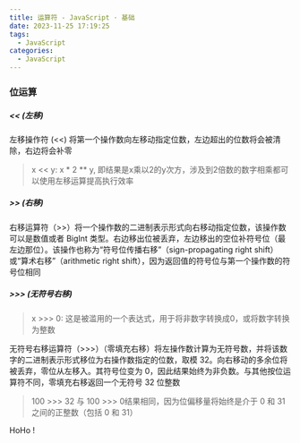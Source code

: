 ```yaml
---
title: 运算符 - JavaScript · 基础
date: 2023-11-25 17:19:25
tags:
  - JavaScript
categories:
  - JavaScript
---
```


### 位运算

##### \<\<  (左移)

左移操作符 (\<\<) 将第一个操作数向左移动指定位数，左边超出的位数将会被清除，右边将会补零

> x << y: x * 2 ** y, 即结果是x乘以2的y次方，涉及到2倍数的数字相乘都可以使用左移运算提高执行效率

##### \>\>  (右移)

右移运算符（\>\>）将一个操作数的二进制表示形式向右移动指定位数，该操作数可以是数值或者 BigInt 类型。右边移出位被丢弃，左边移出的空位补符号位（最左边那位）。该操作也称为“符号位传播右移”（sign-propagating right shift）或“算术右移”（arithmetic right shift），因为返回值的符号位与第一个操作数的符号位相同

##### \>\>\>  (无符号右移)

> x >>> 0: 这是被滥用的一个表达式，用于将非数字转换成0，或将数字转换为整数

无符号右移运算符（\>\>\>）（零填充右移）将左操作数计算为无符号数，并将该数字的二进制表示形式移位为右操作数指定的位数，取模 32。向右移动的多余位将被丢弃，零位从左移入。其符号位变为 0，因此结果始终为非负数。与其他按位运算符不同，零填充右移返回一个无符号 32 位整数

> 100 >>> 32 与 100 >>> 0结果相同，因为位偏移量将始终是介于 0 和 31 之间的正整数（包括 0 和 31）


HoHo !